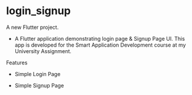 # login_signup

A new Flutter project.

- A Flutter application demonstrating login page & Signup Page UI. This app is developed for the Smart Application Development course at my University Assignment.

Features

- Simple Login Page

- Simple Signup Page

